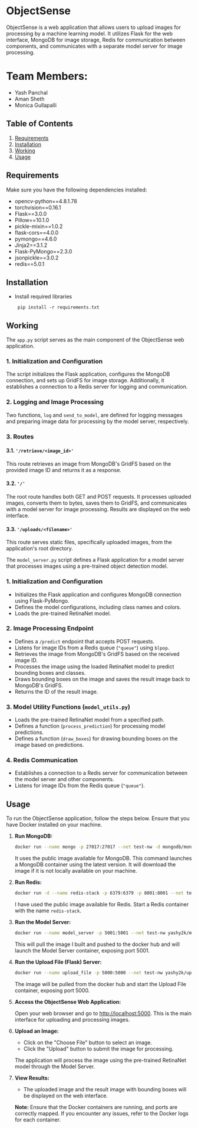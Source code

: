 # ObjectSense

ObjectSense is a web application that allows users to upload images for processing by a machine learning model. It utilizes Flask for the web interface, MongoDB for image storage, Redis for communication between components, and communicates with a separate model server for image processing.

# Team Members:
- Yash Panchal
- Aman Sheth
- Monica Gullapalli

## Table of Contents
1. [Requirements](#requirements)
2. [Installation](#installation)
3. [Working](#working)
4. [Usage](#usage)

## Requirements
Make sure you have the following dependencies installed:
- opencv-python==4.8.1.78
- torchvision==0.16.1
- Flask==3.0.0
- Pillow==10.1.0
- pickle-mixin==1.0.2
- flask-cors==4.0.0
- pymongo==4.6.0
- Jinja2==3.1.2
- Flask-PyMongo==2.3.0
- jsonpickle==3.0.2
- redis==5.0.1

## Installation
- Install required libraries

     ` pip install -r requirements.txt`

## Working

The `app.py` script serves as the main component of the ObjectSense web application.

### 1. Initialization and Configuration

The script initializes the Flask application, configures the MongoDB connection, and sets up GridFS for image storage. Additionally, it establishes a connection to a Redis server for logging and communication.

### 2. Logging and Image Processing

Two functions, `log` and `send_to_model`, are defined for logging messages and preparing image data for processing by the model server, respectively.

### 3. Routes

#### 3.1. `'/retrieve/<image_id>'`

This route retrieves an image from MongoDB's GridFS based on the provided image ID and returns it as a response.

#### 3.2. `'/'`

The root route handles both GET and POST requests. It processes uploaded images, converts them to bytes, saves them to GridFS, and communicates with a model server for image processing. Results are displayed on the web interface.

#### 3.3. `'/uploads/<filename>'`

This route serves static files, specifically uploaded images, from the application's root directory.


The `model_server.py` script defines a Flask application for a model server that processes images using a pre-trained object detection model.

### 1. Initialization and Configuration

- Initializes the Flask application and configures MongoDB connection using Flask-PyMongo.
- Defines the model configurations, including class names and colors.
- Loads the pre-trained RetinaNet model.

### 2. Image Processing Endpoint

- Defines a `/predict` endpoint that accepts POST requests.
- Listens for image IDs from a Redis queue (`"queue"`) using `blpop`.
- Retrieves the image from MongoDB's GridFS based on the received image ID.
- Processes the image using the loaded RetinaNet model to predict bounding boxes and classes.
- Draws bounding boxes on the image and saves the result image back to MongoDB's GridFS.
- Returns the ID of the result image.

### 3. Model Utility Functions (`model_utils.py`)

- Loads the pre-trained RetinaNet model from a specified path.
- Defines a function (`process_prediction`) for processing model predictions.
- Defines a function (`draw_boxes`) for drawing bounding boxes on the image based on predictions.

### 4. Redis Communication

- Establishes a connection to a Redis server for communication between the model server and other components.
- Listens for image IDs from the Redis queue (`"queue"`).

## Usage

To run the ObjectSense application, follow the steps below. Ensure that you have Docker installed on your machine.

1. **Run MongoDB:**

   ```bash
   docker run --name mongo -p 27017:27017 --net test-nw -d mongodb/mongodb-community-server:latest
   ```

   It uses the public image available for MongoDB. This command launches a MongoDB container using the latest version. It will download the image if it is not locally available on your machine.

2. **Run Redis:**

   ```bash
   docker run -d --name redis-stack -p 6379:6379 -p 8001:8001 --net test-nw redis/redis-stack:latest
   ```

   I have used the public image available for Redis. Start a Redis container with the name `redis-stack`.

3. **Run the Model Server:**

   ```bash
   docker run --name model_server -p 5001:5001 --net test-nw yashy2k/model_server:v1
   ```

   This will pull the image I built and pushed to the docker hub and will launch the Model Server container, exposing port 5001.

4. **Run the Upload File (Flask) Server:**

   ```bash
   docker run --name upload_file -p 5000:5000 --net test-nw yashy2k/upload_file:v1
   ```

   The image will be pulled from the docker hub and start the Upload File container, exposing port 5000.

6. **Access the ObjectSense Web Application:**

   Open your web browser and go to [http://localhost:5000](http://localhost:5000). This is the main interface for uploading and processing images.

7. **Upload an Image:**

   - Click on the "Choose File" button to select an image.
   - Click the "Upload" button to submit the image for processing.

   The application will process the image using the pre-trained RetinaNet model through the Model Server.

8. **View Results:**

   - The uploaded image and the result image with bounding boxes will be displayed on the web interface.

   **Note:** Ensure that the Docker containers are running, and ports are correctly mapped. If you encounter any issues, refer to the Docker logs for each container.